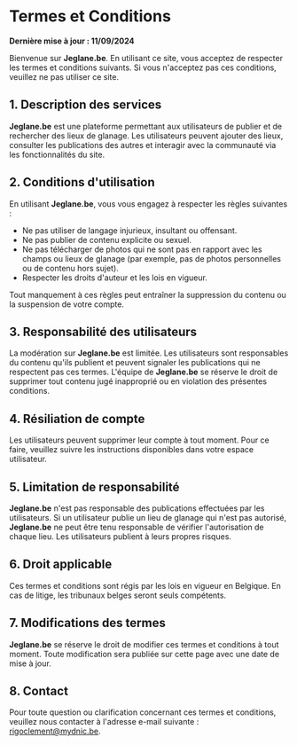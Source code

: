 # Termes et Conditions

**Dernière mise à jour : 11/09/2024**

Bienvenue sur **Jeglane.be**. En utilisant ce site, vous acceptez de respecter les termes et conditions suivants. Si vous n'acceptez pas ces conditions, veuillez ne pas utiliser ce site.

## 1. Description des services

**Jeglane.be** est une plateforme permettant aux utilisateurs de publier et de rechercher des lieux de glanage. Les utilisateurs peuvent ajouter des lieux, consulter les publications des autres et interagir avec la communauté via les fonctionnalités du site.

## 2. Conditions d'utilisation

En utilisant **Jeglane.be**, vous vous engagez à respecter les règles suivantes :

- Ne pas utiliser de langage injurieux, insultant ou offensant.
- Ne pas publier de contenu explicite ou sexuel.
- Ne pas télécharger de photos qui ne sont pas en rapport avec les champs ou lieux de glanage (par exemple, pas de photos personnelles ou de contenu hors sujet).
- Respecter les droits d'auteur et les lois en vigueur.

Tout manquement à ces règles peut entraîner la suppression du contenu ou la suspension de votre compte.

## 3. Responsabilité des utilisateurs

La modération sur **Jeglane.be** est limitée. Les utilisateurs sont responsables du contenu qu'ils publient et peuvent signaler les publications qui ne respectent pas ces termes. L'équipe de **Jeglane.be** se réserve le droit de supprimer tout contenu jugé inapproprié ou en violation des présentes conditions.

## 4. Résiliation de compte

Les utilisateurs peuvent supprimer leur compte à tout moment. Pour ce faire, veuillez suivre les instructions disponibles dans votre espace utilisateur.

## 5. Limitation de responsabilité

**Jeglane.be** n'est pas responsable des publications effectuées par les utilisateurs. Si un utilisateur publie un lieu de glanage qui n'est pas autorisé, **Jeglane.be** ne peut être tenu responsable de vérifier l'autorisation de chaque lieu. Les utilisateurs publient à leurs propres risques.

## 6. Droit applicable

Ces termes et conditions sont régis par les lois en vigueur en Belgique. En cas de litige, les tribunaux belges seront seuls compétents.

## 7. Modifications des termes

**Jeglane.be** se réserve le droit de modifier ces termes et conditions à tout moment. Toute modification sera publiée sur cette page avec une date de mise à jour.

## 8. Contact

Pour toute question ou clarification concernant ces termes et conditions, veuillez nous contacter à l'adresse e-mail suivante : [rigoclement@mydnic.be](mailto:rigoclement@mydnic.be).
